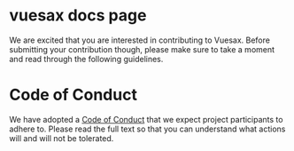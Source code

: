 
# vuesax docs page

We are excited that you are interested in contributing to Vuesax. Before submitting your contribution though, please make sure to take a moment and read through the following guidelines.

# Code of Conduct

We have adopted a [Code of Conduct](https://github.com/lusaxweb/vuesax/blob/master/CODE_OF_CONDUCT.md) that we expect project participants to adhere to. Please read the full text so that you can understand what actions will and will not be tolerated.
